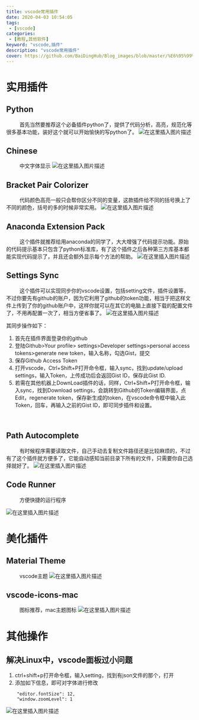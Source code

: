 ```yaml
---
title: vscode常用插件
date: 2020-04-03 10:54:05
tags:
 - [vscode]
categories: 
 - [教程,其他软件]
keyword: "vscode,插件"
description: "vscode常用插件"
cover: https://github.com/BaiDingHub/Blog_images/blob/master/%E6%95%99%E7%A8%8B/%E5%85%B6%E4%BB%96%E8%BD%AF%E4%BB%B6/vscode%E5%B8%B8%E7%94%A8%E6%8F%92%E4%BB%B6/cover.jpg?raw=true
---
```


<meta name="referrer" content="no-referrer"/>

# 实用插件
## Python
 &emsp; &emsp;   首先当然要推荐这个必备插件python了，提供了代码分析，高亮，规范化等很多基本功能，装好这个就可以开始愉快的写python了。
![在这里插入图片描述](https://img-blog.csdnimg.cn/20200321164900576.png?x-oss-process=image/watermark,type_ZmFuZ3poZW5naGVpdGk,shadow_10,text_aHR0cHM6Ly9ibG9nLmNzZG4ubmV0L1N0YXJkdXN0WXU=,size_16,color_FFFFFF,t_70)
<br>
## Chinese
 &emsp; &emsp;   中文字体显示
![在这里插入图片描述](https://img-blog.csdnimg.cn/20200321165007454.png)
<br>

## Bracket Pair Colorizer
  &emsp; &emsp;   代码颜色高亮一般只会帮你区分不同的变量，这款插件给不同的括号换上了不同的颜色，括号的多的时候非常实用。
 ![在这里插入图片描述](https://img-blog.csdnimg.cn/20200321164928316.png)
<br>
## Anaconda Extension Pack
  &emsp; &emsp;   这个插件就推荐给用anaconda的同学了，大大增强了代码提示功能。原始的代码提示基本只包含了python标准库，有了这个插件之后各种第三方库基本都能实现代码提示了，并且还会额外显示每个方法的帮助。
  ![在这里插入图片描述](https://img-blog.csdnimg.cn/20200321165243420.png)
  <br>

## Settings Sync
  &emsp; &emsp;   这个插件可以实现同步你的vscode设置，包括setting文件，插件设置等，不过你要先有github的账户，因为它利用了github的token功能，相当于把这样文件上传到了你的github账户中，这样你就可以在其它的电脑上直接下载的配置文件了，不用再配置一次了，相当方便省事了。
  ![在这里插入图片描述](https://img-blog.csdnimg.cn/2020032117090483.png)

其同步操作如下：
1.  首先在插件界面登录你的github
2. 登陆Github>Your profile> settings>Developer settings>personal access tokens>generate new token，输入名称，勾选Gist，提交
3. 保存Github Access Token
4. 打开vscode，Ctrl+Shift+P打开命令框，输入sync，找到update/upload settings，输入Token，上传成功后会返回Gist ID，保存此Gist ID.
5. 若需在其他机器上DownLoad插件的话，同样，Ctrl+Shift+P打开命令框，输入sync，找到Download settings，会跳转到Github的Token编辑界面，点Edit，regenerate token，保存新生成的token，在vscode命令框中输入此Token，回车，再输入之前的Gist ID，即可同步插件和设置。

<br>

## Path Autocomplete
  &emsp; &emsp;   有时候程序需要读取文件，自己手动去复制文件路径还是比较麻烦的，不过有了这个插件就方便多了，它能自动感知当前目录下所有的文件，只需要你自己选择就好了。
![在这里插入图片描述](https://img-blog.csdnimg.cn/2020032117122241.png)
<br>

## Code Runner
  &emsp; &emsp;   方便快捷的运行程序

 ![在这里插入图片描述](https://img-blog.csdnimg.cn/2020032117140287.png)
<br>




# 美化插件
## Material Theme
 &emsp; &emsp;   vscode主题
![在这里插入图片描述](https://img-blog.csdnimg.cn/20200321164751481.png)
<br>

## vscode-icons-mac

 &emsp; &emsp;   图标推荐，mac主题图标
![在这里插入图片描述](https://img-blog.csdnimg.cn/20200321164813249.png)
<br>

# 其他操作
## 解决Linux中，vscode面板过小问题
1. ctrl+shift+p打开命令框，输入setting，找到有json文件的那个，打开
2. 添加如下信息，即可对字体进行修改

```
    "editor.fontSize": 12,
    "window.zoomLevel": 1
```
![在这里插入图片描述](https://img-blog.csdnimg.cn/20200321173025986.png)
